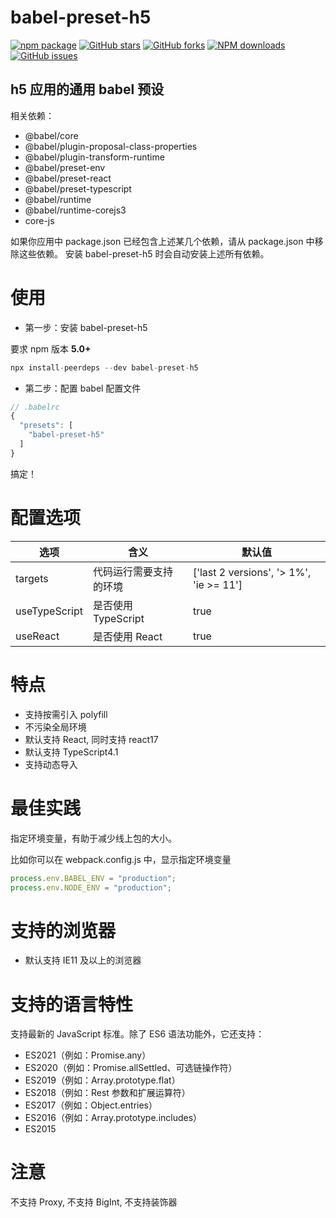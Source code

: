 # babel-preset-h5

[![npm package](https://img.shields.io/npm/v/babel-preset-h5.svg?style=flat-square)](https://www.npmjs.com/package/babel-preset-h5)
[![GitHub stars](https://img.shields.io/github/stars/noshower/babel-preset-h5.svg)](https://github.com/noshower/babel-preset-h5/stargazers)
[![GitHub forks](https://img.shields.io/github/forks/noshower/babel-preset-h5.svg)](https://github.com/noshower/babel-preset-h5/network/members)
[![NPM downloads](https://img.shields.io/npm/dm/babel-preset-h5.svg?style=flat-square)](https://www.npmjs.com/package/babel-preset-h5)
[![GitHub issues](https://img.shields.io/github/issues/noshower/babel-preset-h5.svg)](https://github.com/noshower/babel-preset-h5/issues)

## h5 应用的通用 babel 预设

相关依赖：

- @babel/core
- @babel/plugin-proposal-class-properties
- @babel/plugin-transform-runtime
- @babel/preset-env
- @babel/preset-react
- @babel/preset-typescript
- @babel/runtime
- @babel/runtime-corejs3
- core-js

如果你应用中 package.json 已经包含上述某几个依赖，请从 package.json 中移除这些依赖。 安装 babel-preset-h5 时会自动安装上述所有依赖。

# 使用

- 第一步：安装 babel-preset-h5

要求 npm 版本 **5.0+**

```js
npx install-peerdeps --dev babel-preset-h5
```

- 第二步：配置 babel 配置文件

```js
// .babelrc
{
  "presets": [
    "babel-preset-h5"
  ]
}
```

搞定！

# 配置选项

| 选项          | 含义                   | 默认值                                  |
| ------------- | ---------------------- | --------------------------------------- |
| targets       | 代码运行需要支持的环境 | ['last 2 versions', '> 1%', 'ie >= 11'] |
| useTypeScript | 是否使用 TypeScript    | true                                    |
| useReact      | 是否使用 React         | true                                    |

# 特点

- 支持按需引入 polyfill
- 不污染全局环境
- 默认支持 React, 同时支持 react17
- 默认支持 TypeScript4.1
- 支持动态导入

# 最佳实践

指定环境变量，有助于减少线上包的大小。

比如你可以在 webpack.config.js 中，显示指定环境变量

```js
process.env.BABEL_ENV = "production";
process.env.NODE_ENV = "production";
```

# 支持的浏览器

- 默认支持 IE11 及以上的浏览器

# 支持的语言特性

支持最新的 JavaScript 标准。除了 ES6 语法功能外，它还支持：

- ES2021（例如：Promise.any）
- ES2020（例如：Promise.allSettled、可选链操作符）
- ES2019（例如：Array.prototype.flat）
- ES2018（例如：Rest 参数和扩展运算符）
- ES2017（例如：Object.entries）
- ES2016（例如：Array.prototype.includes）
- ES2015

# 注意

不支持 Proxy, 不支持 BigInt, 不支持装饰器
